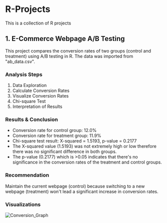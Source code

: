 # R-Projects
This is a collection of R projects
## 1. E-Commerce Webpage A/B Testing 
This project compares the conversion rates of two groups (control and treatment) using A/B testing in R.
The data was imported from "ab_data.csv".

### Analysis Steps
1. Data Exploration
2. Calculate Conversion Rates
3. Visualize Conversion Rates
4. Chi-square Test
5. Interpretation of Results

### Results & Conclusion
- Conversion rate for control group: 12.0%
- Conversion rate for treatment group: 11.9%
- Chi-square test result: X-squared = 1.5193, p-value = 0.2177
- The X-squared value (1.5193) was not extremely high or low therefore there was no significant difference in both groups.
- The p-value (0.2177) which is >0.05 indicates that there's no significance in the conversion rates of the treatment and control groups.

### Recommendation
Maintain the current webpage (control) because switching to a new webpage (treatment) won't lead a significant increase in conversion rates.

### Visualizations
![Conversion_Graph](https://github.com/ReginaldErzoah/R-Projects/assets/147485458/f3b7e188-c49b-4900-ba47-c3d9e92d82ed)


